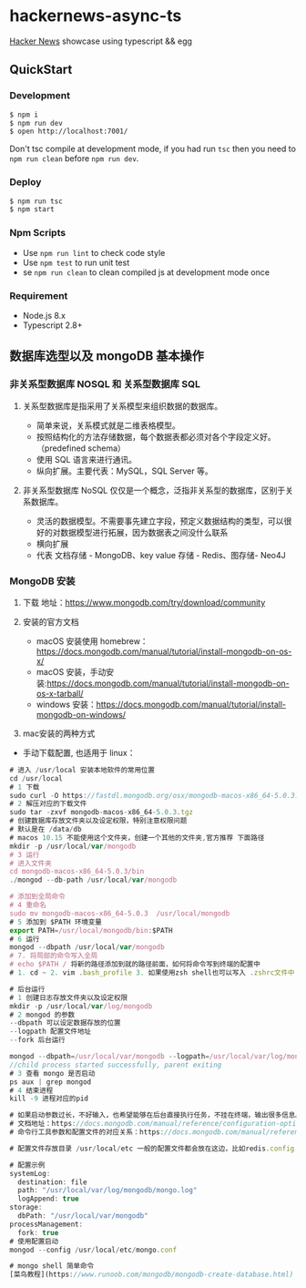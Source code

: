# hackernews-async-ts

[Hacker News](https://news.ycombinator.com/) showcase using typescript && egg

## QuickStart

### Development

```bash
$ npm i
$ npm run dev
$ open http://localhost:7001/
```

Don't tsc compile at development mode, if you had run `tsc` then you need to `npm run clean` before `npm run dev`.

### Deploy

```bash
$ npm run tsc
$ npm start
```

### Npm Scripts

- Use `npm run lint` to check code style
- Use `npm test` to run unit test
- se `npm run clean` to clean compiled js at development mode once

### Requirement

- Node.js 8.x
- Typescript 2.8+

## 数据库选型以及 mongoDB 基本操作

### 非关系型数据库 NOSQL 和 关系型数据库 SQL

1. 关系型数据库是指采用了关系模型来组织数据的数据库。

   - 简单来说，关系模式就是二维表格模型。
   - 按照结构化的方法存储数据，每个数据表都必须对各个字段定义好。（predefined schema）
   - 使用 SQL 语言来进行通讯。
   - 纵向扩展。主要代表：MySQL，SQL Server 等。

2. 非关系型数据库
   NoSQL 仅仅是一个概念，泛指非关系型的数据库，区别于关系数据库。

   - 灵活的数据模型。不需要事先建立字段，预定义数据结构的类型，可以很好的对数据模型进行拓展，因为数据表之间没什么联系
   - 横向扩展
   - 代表 文档存储 - MongoDB、key value 存储 - Redis、图存储- Neo4J

### MongoDB 安装
1. 下载 地址：https://www.mongodb.com/try/download/community

2. 安装的官方文档
    * macOS 安装使用 homebrew：https://docs.mongodb.com/manual/tutorial/install-mongodb-on-os-x/
    * macOS 安装，手动安装:https://docs.mongodb.com/manual/tutorial/install-mongodb-on-os-x-tarball/
    * windows 安装：https://docs.mongodb.com/manual/tutorial/install-mongodb-on-windows/

3. mac安装的两种方式

* 手动下载配置, 也适用于 linux：
```js
# 进入 /usr/local 安装本地软件的常用位置
cd /usr/local
# 1 下载
sudo curl -O https://fastdl.mongodb.org/osx/mongodb-macos-x86_64-5.0.3.tgz
# 2 解压对应的下载文件
sudo tar -zxvf mongodb-macos-x86_64-5.0.3.tgz
# 创建数据库存放文件夹以及设定权限，特别注意权限问题
# 默认是在 /data/db
# macos 10.15 不能使用这个文件夹，创建一个其他的文件夹,官方推荐 下面路径
mkdir -p /usr/local/var/mongodb
# 3 运行
# 进入文件夹
cd mongodb-macos-x86_64-5.0.3/bin
./mongod --db-path /usr/local/var/mongodb

# 添加到全局命令
# 4 重命名
sudo mv mongodb-macos-x86_64-5.0.3  /usr/local/mongodb
# 5 添加到 $PATH 环境变量 
export PATH=/usr/local/mongodb/bin:$PATH
# 6 运行
mongod --dbpath /usr/local/var/mongodb
# 7. 将局部的命令写入全局
# echo $PATH / 将新的路径添加到就的路径前面，如何将命令写到终端的配置中
# 1. cd ~ 2. vim .bash_profile 3. 如果使用zsh shell也可以写入 .zshrc文件中 # 4. source .bash_profile/.zshrc - 将配置文件中一些列的配置写入当前的shell当中

# 后台运行
# 1 创建日志存放文件夹以及设定权限
mkdir -p /usr/local/var/log/mongodb
# 2 mongod 的参数
--dbpath 可以设定数据存放的位置
--logpath 配置文件地址
--fork 后台运行

mongod --dbpath=/usr/local/var/mongodb --logpath=/usr/local/var/log/mongodb/log.log --fork
//child process started successfully, parent exiting
# 3 查看 mongo 是否启动
ps aux | grep mongod
# 4 结束进程
kill -9 进程对应的pid

# 如果启动参数过长，不好输入，也希望能够在后台直接执行任务，不挂在终端，输出很多信息。此时可以使用配置文件
# 文档地址：https://docs.mongodb.com/manual/reference/configuration-options/#std-label-configuration-options
# 命令行工具参数和配置文件的对应关系：https://docs.mongodb.com/manual/reference/configuration-file-settings-command-line-options-mapping/#std-label-conf-file-command-line-mapping

# 配置文件存放目录 /usr/local/etc 一般的配置文件都会放在这边，比如redis.config 

# 配置示例
systemLog:
  destination: file
  path: "/usr/local/var/log/mongodb/mongo.log"
  logAppend: true
storage:
  dbPath: "/usr/local/var/mongodb"
processManagement:
  fork: true
# 使用配置启动
mongod --config /usr/local/etc/mongo.conf

# mongo shell 简单命令
[菜鸟教程](https://www.runoob.com/mongodb/mongodb-create-database.html) 
```
